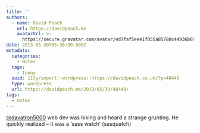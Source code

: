 ```yaml
---
title: ''
authors:
  - name: David Peach
    url: https://davidpeach.me
    avatarUrl: >-
      https://secure.gravatar.com/avatar/4d7faf5eee1f055a85788c44936b8995eaab6dfb004e7854ec747ccb272e91ee?s=96&d=mm&r=g
date: 2013-05-30T05:36:00.000Z
metadata:
  categories:
    - Notes
  tags:
    - funny
  uuid: 11ty/import::wordpress::https://davidpeach.co.uk/?p=48440
  type: wordpress
  url: https://davidpeach.me/2013/05/30/48440/
tags:
  - notes
---
```

[@davatron5000](https://twitter.com/davatron5000) web dev was hiking and heard a strange grunting. He quickly realized – it was a ‘sass watch’ (sasquatch)